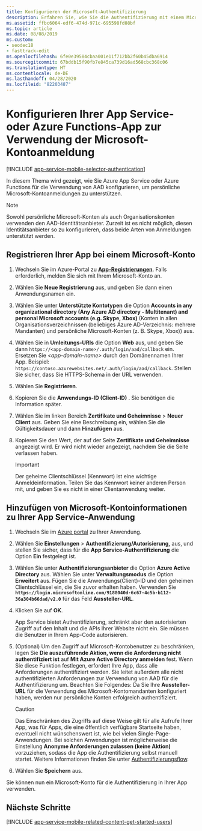 ```yaml
---
title: Konfigurieren der Microsoft-Authentifizierung
description: Erfahren Sie, wie Sie die Authentifizierung mit einem Microsoft-Konto als Identitätsanbieter für Ihre App Services- oder Azure Functions-App konfigurieren.
ms.assetid: ffbc6064-edf6-474d-971c-695598fd08bf
ms.topic: article
ms.date: 08/08/2019
ms.custom:
- seodec18
- fasttrack-edit
ms.openlocfilehash: 6fe0e39584cbaa001e11f712bb2f60b45dba6914
ms.sourcegitcommit: 67bddb15f90fb7e845ca739d16ad568cbc368c06
ms.translationtype: HT
ms.contentlocale: de-DE
ms.lasthandoff: 04/28/2020
ms.locfileid: "82203487"
---
```

# <a name="configure-your-app-service-or-azure-functions-app-to-use-microsoft-account-login"></a>Konfigurieren Ihrer App Service- oder Azure Functions-App zur Verwendung der Microsoft-Kontoanmeldung

[!INCLUDE [app-service-mobile-selector-authentication](../../includes/app-service-mobile-selector-authentication.md)]

In diesem Thema wird gezeigt, wie Sie Azure App Service oder Azure Functions für die Verwendung von AAD konfigurieren, um persönliche Microsoft-Kontoanmeldungen zu unterstützen.

> [!NOTE]
> Sowohl persönliche Microsoft-Konten als auch Organisationskonten verwenden den AAD-Identitätsanbieter. Zurzeit ist es nicht möglich, diesen Identitätsanbieter so zu konfigurieren, dass beide Arten von Anmeldungen unterstützt werden.

## <a name="register-your-app-with-microsoft-account"></a><a name="register-microsoft-account"> </a>Registrieren Ihrer App bei einem Microsoft-Konto

1. Wechseln Sie im Azure-Portal zu [**App-Registrierungen**](https://portal.azure.com/#blade/Microsoft_AAD_RegisteredApps/ApplicationsListBlade). Falls erforderlich, melden Sie sich mit Ihrem Microsoft-Konto an.
1. Wählen Sie **Neue Registrierung** aus, und geben Sie dann einen Anwendungsnamen ein.
1. Wählen Sie unter **Unterstützte Kontotypen** die Option **Accounts in any organizational directory (Any Azure AD directory - Multitenant) and personal Microsoft accounts (e.g. Skype, Xbox)** (Konten in allen Organisationsverzeichnissen (beliebiges Azure AD-Verzeichnis: mehrere Mandanten) und persönliche Microsoft-Konten (z. B. Skype, Xbox)) aus.
1. Wählen Sie in **Umleitungs-URIs** die Option **Web** aus, und geben Sie dann `https://<app-domain-name>/.auth/login/aad/callback` ein. Ersetzen Sie *\<app-domain-name>* durch den Domänennamen Ihrer App.  Beispiel: `https://contoso.azurewebsites.net/.auth/login/aad/callback`. Stellen Sie sicher, dass Sie HTTPS-Schema in der URL verwenden.

1. Wählen Sie **Registrieren**.
1. Kopieren Sie die **Anwendungs-ID (Client-ID)** . Sie benötigen die Information später.
1. Wählen Sie im linken Bereich **Zertifikate und Geheimnisse** > **Neuer Client** aus. Geben Sie eine Beschreibung ein, wählen Sie die Gültigkeitsdauer und dann **Hinzufügen** aus.
1. Kopieren Sie den Wert, der auf der Seite **Zertifikate und Geheimnisse** angezeigt wird. Er wird nicht wieder angezeigt, nachdem Sie die Seite verlassen haben.

    > [!IMPORTANT]
    > Der geheime Clientschlüssel (Kennwort) ist eine wichtige Anmeldeinformation. Teilen Sie das Kennwort keiner anderen Person mit, und geben Sie es nicht in einer Clientanwendung weiter.

## <a name="add-microsoft-account-information-to-your-app-service-application"></a><a name="secrets"> </a>Hinzufügen von Microsoft-Kontoinformationen zu Ihrer App Service-Anwendung

1. Wechseln Sie im [Azure portal] zu Ihrer Anwendung.
1. Wählen Sie **Einstellungen** > **Authentifizierung/Autorisierung,** aus, und stellen Sie sicher, dass für die **App Service-Authentifizierung** die Option **Ein** festgelegt ist.
1. Wählen Sie unter **Authentifizierungsanbieter** die Option **Azure Active Directory** aus. Wählen Sie unter **Verwaltungsmodus** die Option **Erweitert** aus. Fügen Sie die Anwendungs(Client)-ID und den geheimen Clientschlüssel ein, die Sie zuvor erhalten haben. Verwenden Sie **`https://login.microsoftonline.com/9188040d-6c67-4c5b-b112-36a304b66dad/v2.0`** für das Feld **Aussteller-URL**.
1. Klicken Sie auf **OK**.

   App Service bietet Authentifizierung, schränkt aber den autorisierten Zugriff auf den Inhalt und die APIs Ihrer Website nicht ein. Sie müssen die Benutzer in Ihrem App-Code autorisieren.

1. (Optional) Um den Zugriff auf Microsoft-Kontobenutzer zu beschränken, legen Sie **Die auszuführende Aktion, wenn die Anforderung nicht authentifiziert ist** auf **Mit Azure Active Directory anmelden** fest. Wenn Sie diese Funktion festlegen, erfordert Ihre App, dass alle Anforderungen authentifiziert werden. Sie leitet außerdem alle nicht authentifizierten Anforderungen zur Verwendung von AAD für die Authentifizierung um. Beachten Sie Folgendes: Da Sie Ihre **Aussteller-URL** für die Verwendung des Microsoft-Kontomandanten konfiguriert haben, werden nur persönliche Konten erfolgreich authentifiziert.

   > [!CAUTION]
   > Das Einschränken des Zugriffs auf diese Weise gilt für alle Aufrufe Ihrer App, was für Apps, die eine öffentlich verfügbare Startseite haben, eventuell nicht wünschenswert ist, wie bei vielen Single-Page-Anwendungen. Bei solchen Anwendungen ist möglicherweise die Einstellung **Anonyme Anforderungen zulassen (keine Aktion)** vorzuziehen, sodass die App die Authentifizierung selbst manuell startet. Weitere Informationen finden Sie unter [Authentifizierungsflow](overview-authentication-authorization.md#authentication-flow).

1. Wählen Sie **Speichern** aus.

Sie können nun ein Microsoft-Konto für die Authentifizierung in Ihrer App verwenden.

## <a name="next-steps"></a><a name="related-content"> </a>Nächste Schritte

[!INCLUDE [app-service-mobile-related-content-get-started-users](../../includes/app-service-mobile-related-content-get-started-users.md)]

<!-- URLs. -->

[My Applications]: https://go.microsoft.com/fwlink/p/?LinkId=262039
[Azure portal]: https://portal.azure.com/
